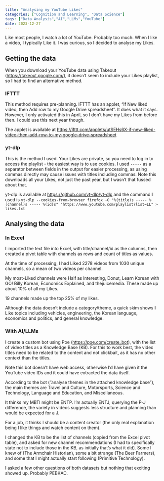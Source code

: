 ```yaml
---
title: "Analysing my YouTube Likes"
categories: ["Cognition and Learning", "Data Science"]
tags: ["Data Analysis","AI","LLMs","YouTube"]
date: 2023-12-27
---
```

Like most people, I watch a lot of YouTube. Probably too much. When I like a video, I typically Like it. I was curious, so I decided to analyse my Likes.

## Getting the data

When you download your YouTube data using Takeout (https://takeout.google.com/), it doesn’t seem to include your Likes playlist, so I had to find an alternative method.

### IFTTT

This method requires pre-planning. IFTTT has an applet, “If New liked video, then Add row to my Google Drive spreadsheet”. It does what it says. However, I only activated this in April, so I don’t have my Likes from before then. I could use this next year though.

The applet is available at https://ifttt.com/applets/utSEHs6X-if-new-liked-video-then-add-row-to-my-google-drive-spreadsheet 

### yt-dlp

This is the method I used. Your Likes are private, so you need to log in to access the playlist - the easiest way is to use cookies. I used `-----` as a separator between fields in the output for easier processing, as using commas directly may cause issues with titles including commas. Note this downloads all your Likes, not just the past year, but I wasn’t that fussed about that.

yt-dlp is available at https://github.com/yt-dlp/yt-dlp and the command I used is `yt-dlp --cookies-from-browser firefox -O "%(title)s ----- %(channel)s ----- %(id)s" "https://www.youtube.com/playlist?list=LL" > likes.txt`

## Analysing the data

### In Excel

I imported the text file into Excel, with title/channel/id as the columns, then created a pivot table with channels as rows and count of titles as values.

At the time of processing, I had Liked 2278 videos from 1030 unique channels, so a mean of two videos per channel.

My most-Liked channels were Half as Interesting, Donut, Learn Korean with GO! Billy Korean, Economics Explained, and thejuicemedia. These made up about 10% of all my Likes.

19 channels made up the top 25% of my likes.

Although the data doesn’t include a category/theme, a quick skim shows I Like topics including vehicles, engineering, the Korean language, economics and politics, and general knowledge.

### With AI/LLMs

I create a custom bot using Poe (https://poe.com/create_bot), with the list of video titles as a Knowledge Base (KB). For this to work best, the video titles need to be related to the content and not clickbait, as it has no other context than the titles.

Note this bot doesn’t have web access, otherwise I’d have given it the YouTube video IDs and it could have extracted the data itself. 

According to the bot (”analyse themes in the attached knowledge base”), the main themes are Travel and Culture, Motorsports, Science and Technology, Language and Education, and Miscellaneous.

It thinks my MBTI might be ENTP. I’m actually ENTJ; querying the P-J difference, the variety in videos suggests less structure and planning than would be expected for a J.

For a job, it thinks I should be a content creator (the only real explanation being I like things and watch content on them).

I changed the KB to be the list of channels (copied from the Excel pivot table), and asked for new channel recommendations (I had to specifically state not to include those in the KB, as initially that’s what it did). Some I knew of (The Armchair Historian), some a bit strange (The Beer Farmers), and some that I might actually start following (Primitive Technology).

I asked a few other questions of both datasets but nothing that exciting showed up. Probably PEBKAC.